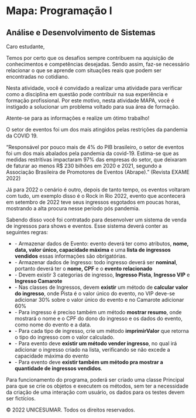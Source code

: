 # Mapa: Programação l

## Análise e Desenvolvimento de Sistemas

Caro estudante,

Temos por certo que os desafios sempre contribuem na aquisição de conhecimentos e competências desejadas. Sendo assim, faz-se necessário relacionar o que se aprende com situações reais que podem ser encontradas no cotidiano.

Nesta atividade, você é convidado a realizar uma atividade para verificar como a disciplina em questão pode contribuir na sua experiência e formação profissional. Por este motivo, nesta atividade MAPA, você é instigado a solucionar um problema voltado para sua área de formação.

Atente-se para as informações e realize um ótimo trabalho!

O setor de eventos foi um dos mais atingidos pelas restrições da pandemia da COVID 19.

“Responsável por pouco mais de 4% do PIB brasileiro, o setor de eventos foi um dos mais abalados pela pandemia da covid-19. Estima-se que as medidas restritivas impactaram 97% das empresas do setor, que deixaram de faturar ao menos R$ 230 bilhões em 2020 e 2021, segundo a Associação Brasileira de Promotores de Eventos (Abrape).” (Revista EXAME 2022)

Já para 2022 o cenário é outro, depois de tanto tempo, os eventos voltaram com tudo, um exemplo disso é o Rock in Rio 2022, evento que acontecerá em setembro de 2022 teve seus ingressos esgotados em poucas horas, mostrando a alta procura nesse período pós pandemia.

Sabendo disso você foi contratado para desenvolver um sistema de venda de ingressos para shows e eventos. Esse sistema deverá conter as seguintes regras:

- \- Armazenar dados de Evento: evento deverá ter como atributos, **nome, data, valor único, capacidade máxima** e uma **lista de ingressos vendidos** essas informações são obrigatórias.
- \- Armazenar dados de Ingresso: todo ingresso deverá ser **nominal**, portanto deverá ter o **nome, CPF** e o **evento relacionado**
- \- Devem existir 3 categorias de ingresso, **Ingresso Pista**, **Ingresso VIP** e **Ingresso Camarote**
- \- Nas classes de Ingressos, devem **existir** um método de **calcular valor do ingresso**, onde Pista é o valor único do evento, no VIP deve-se adicionar 30% sobre o valor único do evento e no Camarote adicionar 60%
- \- Para ingresso é preciso também um método **mostrar resumo**, onde mostrará o nome e o CPF do dono do ingresso e os dados do evento, como nome do evento e a data.
- \- Para cada tipo de ingresso, crie um método **imprimirValor** que retorna o tipo do ingresso com o valor calculado.
- \- Para evento deve **existir um método vender ingresso**, no qual irá adicionar o ingresso criado na lista, verificando se não excede a capacidade máxima do evento
- \- Para evento deve **existir também um método pra mostrar a quantidade de ingressos vendidos**.

Para funcionamento do programa, poderá ser criado uma classe Principal para que se crie os objetos e executem os métodos, sem ter a necessidade da criação de uma interação com usuário, os dados para os testes devem ser fictícios.



© 2022 UNICESUMAR. Todos os direitos reservados. 


